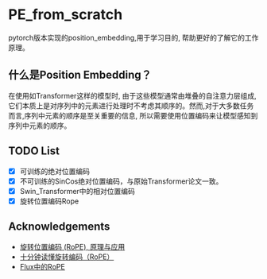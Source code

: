 # PE_from_scratch
pytorch版本实现的position_embedding,用于学习目的, 帮助更好的了解它的工作原理。

## 什么是Position Embedding？

在使用如Transformer这样的模型时, 由于这些模型通常由堆叠的自注意力层组成,它们本质上是对序列中的元素进行处理时不考虑其顺序的。然而,对于大多数任务而言,序列中元素的顺序是至关重要的信息, 所以需要使用位置编码来让模型感知到序列中元素的顺序。

## TODO List
- [x] 可训练的绝对位置编码
- [x] 不可训练的SinCos绝对位置编码，与原始Transformer论文一致。
- [x] Swin_Transformer中的相对位置编码
- [x] 旋转位置编码Rope

## Acknowledgements

- [旋转位置编码 (RoPE), 原理与应用](https://vortezwohl.github.io/nlp/2025/05/22/%E8%AF%A6%E8%A7%A3%E6%97%8B%E8%BD%AC%E4%BD%8D%E7%BD%AE%E7%BC%96%E7%A0%81.html#rope-%E7%9A%84%E5%AE%9E%E7%8E%B0-%E5%9F%BA%E4%BA%8E-torch)
- [十分钟读懂旋转编码（RoPE）](https://www.zhihu.com/tardis/bd/art/647109286)
- [Flux中的RoPE](https://github.com/black-forest-labs/flux/blob/main/src/flux/math.py)